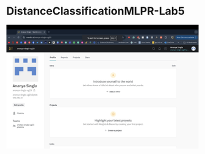# DistanceClassificationMLPR-Lab5


![wandb_picture](https://github.com/ananyasingla2004/DistanceClassificationMLPR-Lab5/blob/main/wanddb.png) 
